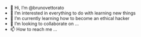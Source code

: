 - 👋 Hi, I’m @brunovettorato
- 👀 I’m interested in everything to do with learning new things
- 🌱 I’m currently learning how to become an ethical hacker
- 💞️ I’m looking to collaborate on ...
- 📫 How to reach me ...

<!---
brunovettorato/brunovettorato is a ✨ special ✨ repository because its `README.md` (this file) appears on your GitHub profile.
You can click the Preview link to take a look at your changes.
--->
